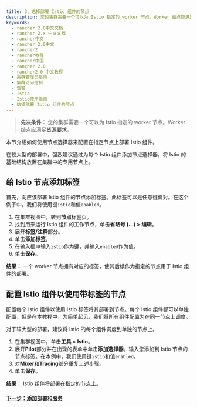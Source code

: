 ```yaml
---
title: 3、选择部署 Istio 组件的节点
description: 您的集群需要一个可以为 Istio 指定的 worker 节点。Worker 结点应满足资源要求。本节介绍如何使用节点选择器来配置在指定节点上部署 Istio 组件。在较大型的部署中，强烈建议通过为每个 Istio 组件添加节点选择器，将 Istio 的基础结构放置在集群中的专用节点上。
keywords:
  - rancher 2.0中文文档
  - rancher 2.x 中文文档
  - rancher中文
  - rancher 2.0中文
  - rancher2
  - rancher教程
  - rancher中国
  - rancher 2.0
  - rancher2.0 中文教程
  - 集群管理员指南
  - 集群访问控制
  - 告警
  - Istio
  - Istio使用指南
  - 选择部署 Istio 组件的节点
---
```


> **先决条件：** 您的集群需要一个可以为 Istio 指定的 worker 节点。Worker 结点应满足[资源要求](/docs/cluster-admin/tools/istio/resources/_index)。

本节介绍如何使用节点选择器来配置在指定节点上部署 Istio 组件。

在较大型的部署中，强烈建议通过为每个 Istio 组件添加节点选择器，将 Istio 的基础结构放置在集群中的专用节点上。

## 给 Istio 节点添加标签

首先，向应该部署 Istio 组件的节点添加标签。此标签可以是任意键值对。在这个例子中，我们将使用键`istio`和值`enabled`。

1. 在集群视图中，转到**节点**标签页。
1. 找到用来运行 Istio 组件的工作节点，单击**省略号 (...) > 编辑**。
1. 展开**标签/注释**部分。
1. 单击**添加标签**。
1. 在输入框中输入`istio`作为键，并输入`enabled`作为值。
1. 单击**保存**。

**结果：** 一个 worker 节点拥有对应的标签，使其后续作为指定的节点用于 Istio 组件的部署。

## 配置 Istio 组件以使用带标签的节点

配置每个 Istio 组件以使用 Istio 标签将其部署到节点。每个 Istio 组件都可以单独配置，但是在本教程中，为简单起见，我们将所有组件配置为在同一节点上调度。

对于较大型的部署，建议将 Istio 的每个组件调度到单独的节点上。

1. 在集群视图中，单击**工具 > Istio**。
1. 展开**Pilot**部分并在出现的表单中单击**添加选择器**。输入您添加到 Istio 节点的节点标签。在本例中，我们使用键`istio`和值`enabled`。
1. 对**Mixer**和**Tracing**部分重复上述步骤。
1. 单击**保存**。

**结果：** Istio 组件将部署在指定的节点上。

#### [下一步：添加部署和服务](/docs/cluster-admin/tools/istio/setup/deploy-workloads/_index)
